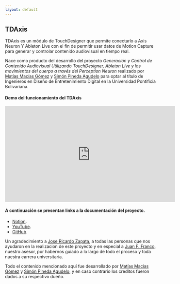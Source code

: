 ```yaml
---
layout: default
---
```


## TDAxis
TDAxis es un módulo de TouchDesigner que permite conectarlo a Axis Neuron Y Ableton Live con el fin de permitir usar datos de Motion Capture para generar y controlar contenido audiovisual en tiempo real.

Nace como producto del desarrollo del proyecto _Generación y Control de Contenido Audiovisual Utilizando TouchDesigner, Ableton Live y los movimientos del cuerpo a través del Perception Neuron_ realizado por [Matías Macías Gómez](https://github.com/Matmac945) y [Simón Pineda Agudelo](https://github.com/skailuxspa) para optar al título de Ingenieros en Diseño de Entretenimiento Digital en la Universidad Pontificia Bolivariana.

#### Demo del funcionamiento del TDAxis
<iframe width="560" height="315" src="https://www.youtube.com/embed/iqZA_SVW4X4" frameborder="0" allow="accelerometer; autoplay; encrypted-media; gyroscope; picture-in-picture" allowfullscreen></iframe>

#### A continuación se presentan links a la documentación del proyecto.
* [Notion](./notion.html).
* [YouTube](./youtube.html).
* [GitHub](./github.html).

Un agradecimiento a [Jose Ricardo Zapata](https://github.com/joserzapata), a todas las personas que nos ayudaron en la realizacion de este proyecto y en especial a [Juan F. Franco](https://github.com/juanferfranco), nuestro asesor, por habernos guiado a lo largo de todo el proceso y toda nuestra carrera universitaria.


Todo el contenido mencionado aquí fue desarrollado por [Matías Macías Gómez](https://github.com/Matmac945) y [Simón Pineda Agudelo](https://github.com/skailuxspa), y en caso contrario los creditos fueron dados a su respectivo dueño.
